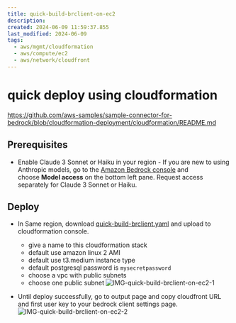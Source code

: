 ```yaml
---
title: quick-build-brclient-on-ec2
description: 
created: 2024-06-09 11:59:37.855
last_modified: 2024-06-09
tags:
  - aws/mgmt/cloudformation
  - aws/compute/ec2
  - aws/network/cloudfront
---
```


# quick deploy using cloudformation
https://github.com/aws-samples/sample-connector-for-bedrock/blob/cloudformation-deployment/cloudformation/README.md

## Prerequisites
- Enable Claude 3 Sonnet or Haiku in your region - If you are new to using Anthropic models, go to the [Amazon Bedrock console](https://console.aws.amazon.com/bedrock/) and choose **Model access** on the bottom left pane. Request access separately for Claude 3 Sonnet or Haiku.

## Deploy
- In Same region, download [quick-build-brclient.yaml](quick-build-brclient.yaml) and upload to cloudformation console.
    - give a name to this cloudformation stack
    - default use amazon linux 2 AMI
    - default use t3.medium instance type
    - default postgresql password is `mysecretpassword`
    - choose a vpc with public subnets
    - choose one public subnet
![IMG-quick-build-brclient-on-ec2-1](IMG-quick-build-brclient-on-ec2-1.png)

- Until deploy successfully, go to output page and copy cloudfront URL and first user key to your bedrock client settings page.
![IMG-quick-build-brclient-on-ec2-2](IMG-quick-build-brclient-on-ec2-2.png)



